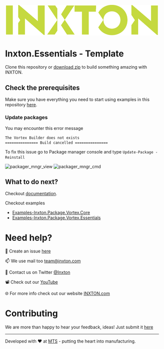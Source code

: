 ![Inxton logo](https://github.com/Inxton/Inxton.Vortex.Framework/raw/master/assets/logo.png)

# Inxton.Essentials - Template

Clone this repository or [download zip](https://github.com/Inxton/template.essentials/archive/master.zip) to build something amazing with INXTON.

## Check the prerequisites

Make sure you have everything you need to start using examples in this repository [here](https://github.com/Inxton/documentation/blob/master/PREREQUISITES.MD).


### Update packages
You may encounter this error message
```
The Vortex Builder does not exists
=============== Build cancelled ===============
```
To fix this issue go to Package manager console and type `Update-Package -Reinstall`

![packager_mngr_view](https://raw.githubusercontent.com/Inxton/documentation/master/common/assets/package_manager_console_view.png)
![packager_mngr_cmd](https://raw.githubusercontent.com/Inxton/documentation/master/common/assets/package_manager_console_command.png)



## What to do next?

Checkout [documentation](https://github.com/Inxton/documentation).

Checkout examples  
* [Examples-Inxton.Package.Vortex.Core](https://github.com/Inxton/Examples-Inxton.Package.Vortex.Core) 
* [Examples-Inxton.Package.Vortex.Essentials](https://github.com/Inxton/Examples-Inxton.Package.Vortex.Essentials)

# Need help?

🧪 Create an issue [here](https://github.com/Inxton/Feedback/issues/new/choose)

📫 We use mail too team@inxton.com 

🐤 Contact us on Twitter [@Inxton](https://twitter.com/inxtonteam)

📽 Check out our [YouTube](https://www.youtube.com/channel/UCB3EcnWyLSsV5gqSt8PRDXA/featured)

🌐 For more info check out our website [INXTON.com](https://www.inxton.com/)


# Contributing

We are more than happy to hear your feedback, ideas!
Just submit it [here](https://github.com/Inxton/Feedback/issues/new/choose)  

---
Developed with ❤ at [MTS](https://www.mts.sk/en) - putting the heart into manufacturing.
 
